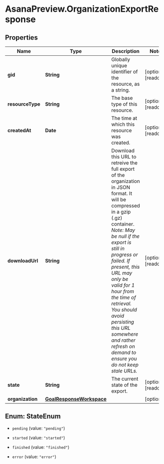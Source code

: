 # AsanaPreview.OrganizationExportResponse

## Properties

Name | Type | Description | Notes
------------ | ------------- | ------------- | -------------
**gid** | **String** | Globally unique identifier of the resource, as a string. | [optional] [readonly] 
**resourceType** | **String** | The base type of this resource. | [optional] [readonly] 
**createdAt** | **Date** | The time at which this resource was created. | [optional] [readonly] 
**downloadUrl** | **String** | Download this URL to retreive the full export of the organization in JSON format. It will be compressed in a gzip (.gz) container.  *Note: May be null if the export is still in progress or failed.  If present, this URL may only be valid for 1 hour from the time of retrieval. You should avoid persisting this URL somewhere and rather refresh on demand to ensure you do not keep stale URLs.* | [optional] [readonly] 
**state** | **String** | The current state of the export. | [optional] [readonly] 
**organization** | [**GoalResponseWorkspace**](GoalResponseWorkspace.md) |  | [optional] 



## Enum: StateEnum


* `pending` (value: `"pending"`)

* `started` (value: `"started"`)

* `finished` (value: `"finished"`)

* `error` (value: `"error"`)




